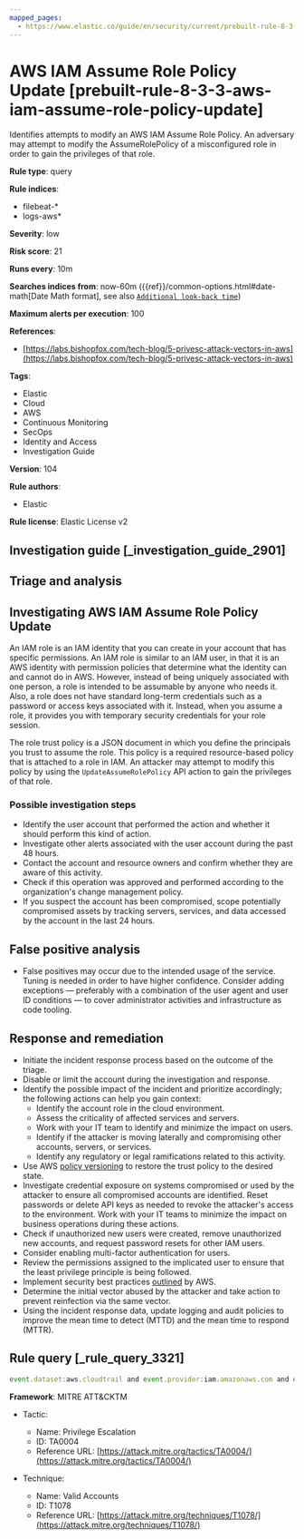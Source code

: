 ```yaml
---
mapped_pages:
  - https://www.elastic.co/guide/en/security/current/prebuilt-rule-8-3-3-aws-iam-assume-role-policy-update.html
---
```


# AWS IAM Assume Role Policy Update [prebuilt-rule-8-3-3-aws-iam-assume-role-policy-update]

Identifies attempts to modify an AWS IAM Assume Role Policy. An adversary may attempt to modify the AssumeRolePolicy of a misconfigured role in order to gain the privileges of that role.

**Rule type**: query

**Rule indices**:

* filebeat-*
* logs-aws*

**Severity**: low

**Risk score**: 21

**Runs every**: 10m

**Searches indices from**: now-60m ({{ref}}/common-options.html#date-math[Date Math format], see also [`Additional look-back time`](docs-content://solutions/security/detect-and-alert/create-detection-rule.md#rule-schedule))

**Maximum alerts per execution**: 100

**References**:

* [https://labs.bishopfox.com/tech-blog/5-privesc-attack-vectors-in-aws](https://labs.bishopfox.com/tech-blog/5-privesc-attack-vectors-in-aws)

**Tags**:

* Elastic
* Cloud
* AWS
* Continuous Monitoring
* SecOps
* Identity and Access
* Investigation Guide

**Version**: 104

**Rule authors**:

* Elastic

**Rule license**: Elastic License v2

## Investigation guide [_investigation_guide_2901]

## Triage and analysis

## Investigating AWS IAM Assume Role Policy Update

An IAM role is an IAM identity that you can create in your account that has specific permissions. An IAM role is similar to an IAM user, in that it is an AWS identity with permission policies that determine what the identity can and cannot do in AWS. However, instead of being uniquely associated with one person, a role is intended to be assumable by anyone who needs it. Also, a role does not have standard long-term credentials such as a password or access keys associated with it. Instead, when you assume a role, it provides you with temporary security credentials for your role session.

The role trust policy is a JSON document in which you define the principals you trust to assume the role. This policy is a required resource-based policy that is attached to a role in IAM. An attacker may attempt to modify this policy by using the `UpdateAssumeRolePolicy` API action to gain the privileges of that role.

### Possible investigation steps

- Identify the user account that performed the action and whether it should perform this kind of action.
- Investigate other alerts associated with the user account during the past 48 hours.
- Contact the account and resource owners and confirm whether they are aware of this activity.
- Check if this operation was approved and performed according to the organization's change management policy.
- If you suspect the account has been compromised, scope potentially compromised assets by tracking servers, services, and data accessed by the account in the last 24 hours.

## False positive analysis

- False positives may occur due to the intended usage of the service. Tuning is needed in order to have higher confidence. Consider adding exceptions — preferably with a combination of the user agent and user ID conditions — to cover administrator activities and infrastructure as code tooling.

## Response and remediation

- Initiate the incident response process based on the outcome of the triage.
- Disable or limit the account during the investigation and response.
- Identify the possible impact of the incident and prioritize accordingly; the following actions can help you gain context:
    - Identify the account role in the cloud environment.
    - Assess the criticality of affected services and servers.
    - Work with your IT team to identify and minimize the impact on users.
    - Identify if the attacker is moving laterally and compromising other accounts, servers, or services.
    - Identify any regulatory or legal ramifications related to this activity.
- Use AWS [policy versioning](https://docs.aws.amazon.com/IAM/latest/UserGuide/access_policies_managed-versioning.html) to restore the trust policy to the desired state.
- Investigate credential exposure on systems compromised or used by the attacker to ensure all compromised accounts are identified. Reset passwords or delete API keys as needed to revoke the attacker's access to the environment. Work with your IT teams to minimize the impact on business operations during these actions.
- Check if unauthorized new users were created, remove unauthorized new accounts, and request password resets for other IAM users.
- Consider enabling multi-factor authentication for users.
- Review the permissions assigned to the implicated user to ensure that the least privilege principle is being followed.
- Implement security best practices [outlined](https://aws.amazon.com/premiumsupport/knowledge-center/security-best-practices/) by AWS.
- Determine the initial vector abused by the attacker and take action to prevent reinfection via the same vector.
- Using the incident response data, update logging and audit policies to improve the mean time to detect (MTTD) and the mean time to respond (MTTR).

## Rule query [_rule_query_3321]

```js
event.dataset:aws.cloudtrail and event.provider:iam.amazonaws.com and event.action:UpdateAssumeRolePolicy and event.outcome:success
```

**Framework**: MITRE ATT&CKTM

* Tactic:

    * Name: Privilege Escalation
    * ID: TA0004
    * Reference URL: [https://attack.mitre.org/tactics/TA0004/](https://attack.mitre.org/tactics/TA0004/)

* Technique:

    * Name: Valid Accounts
    * ID: T1078
    * Reference URL: [https://attack.mitre.org/techniques/T1078/](https://attack.mitre.org/techniques/T1078/)




